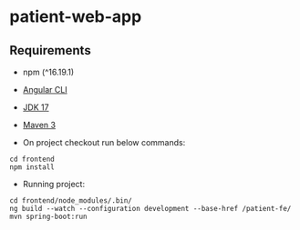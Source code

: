 # patient-web-app
## Requirements 
- npm (^16.19.1)
- [Angular CLI](https://github.com/angular/angular-cli)
- [JDK 17]([(https://www.oracle.com/java/technologies/javase/jdk17-archive-downloads.html))
- [Maven 3](https://maven.apache.org)

- On project checkout run below commands:
```shell
cd frontend
npm install
```
- Running project:
```shell
cd frontend/node_modules/.bin/
ng build --watch --configuration development --base-href /patient-fe/
mvn spring-boot:run
```
